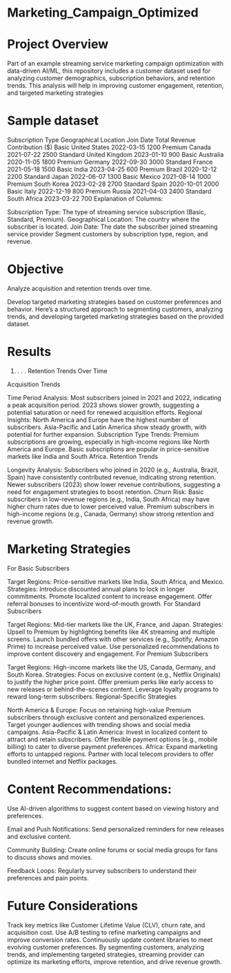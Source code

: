 # Marketing_Campaign_Optimized

# Project Overview

Part of an example streaming service marketing campaign optimization with data-driven AI/ML, this repository includes a customer dataset used for analyzing customer demographics, subscription behaviors, and retention trends. This analysis will help in improving customer engagement, retention, and targeted marketing strategies


# Sample dataset 
Subscription Type	Geographical Location	Join Date	Total Revenue Contribution ($)
Basic	United States	2022-03-15	1200
Premium	Canada	2021-07-22	2500
Standard	United Kingdom	2023-01-10	900
Basic	Australia	2020-11-05	1800
Premium	Germany	2022-09-30	3000
Standard	France	2021-05-18	1500
Basic	India	2023-04-25	600
Premium	Brazil	2020-12-12	2200
Standard	Japan	2022-06-07	1300
Basic	Mexico	2021-08-14	1000
Premium	South Korea	2023-02-28	2700
Standard	Spain	2020-10-01	2000
Basic	Italy	2022-12-19	800
Premium	Russia	2021-04-03	2400
Standard	South Africa	2023-03-22	700
Explanation of Columns:

Subscription Type: The type of streaming service subscription (Basic, Standard, Premium).
Geographical Location: The country where the subscriber is located.
Join Date: The date the subscriber joined streaming service provider 
Segment customers by subscription type, region, and revenue.

# Objective 
Analyze acquisition and retention trends over time.

Develop targeted marketing strategies based on customer preferences and behavior.
Here’s a structured approach to segmenting customers, analyzing trends, and developing targeted marketing strategies based on the provided dataset.

# Results 

1. . . . Retention Trends Over Time 

Acquisition Trends

Time Period Analysis:
Most subscribers joined in 2021 and 2022, indicating a peak acquisition period.
2023 shows slower growth, suggesting a potential saturation or need for renewed acquisition efforts.
Regional Insights:
North America and Europe have the highest number of subscribers.
Asia-Pacific and Latin America show steady growth, with potential for further expansion.
Subscription Type Trends:
Premium subscriptions are growing, especially in high-income regions like North America and Europe.
Basic subscriptions are popular in price-sensitive markets like India and South Africa.
Retention Trends

Longevity Analysis:
Subscribers who joined in 2020 (e.g., Australia, Brazil, Spain) have consistently contributed revenue, indicating strong retention.
Newer subscribers (2023) show lower revenue contributions, suggesting a need for engagement strategies to boost retention.
Churn Risk:
Basic subscribers in low-revenue regions (e.g., India, South Africa) may have higher churn rates due to lower perceived value.
Premium subscribers in high-income regions (e.g., Canada, Germany) show strong retention and revenue growth.

# Marketing Strategies

For Basic Subscribers

Target Regions: Price-sensitive markets like India, South Africa, and Mexico.
Strategies:
Introduce discounted annual plans to lock in longer commitments.
Promote localized content to increase engagement.
Offer referral bonuses to incentivize word-of-mouth growth.
For Standard Subscribers

Target Regions: Mid-tier markets like the UK, France, and Japan.
Strategies:
Upsell to Premium by highlighting benefits like 4K streaming and multiple screens.
Launch bundled offers with other services (e.g., Spotify, Amazon Prime) to increase perceived value.
Use personalized recommendations to improve content discovery and engagement.
For Premium Subscribers

Target Regions: High-income markets like the US, Canada, Germany, and South Korea.
Strategies:
Focus on exclusive content (e.g., Netflix Originals) to justify the higher price point.
Offer premium perks like early access to new releases or behind-the-scenes content.
Leverage loyalty programs to reward long-term subscribers.
Regional-Specific Strategies

North America & Europe:
Focus on retaining high-value Premium subscribers through exclusive content and personalized experiences.
Target younger audiences with trending shows and social media campaigns.
Asia-Pacific & Latin America:
Invest in localized content to attract and retain subscribers.
Offer flexible payment options (e.g., mobile billing) to cater to diverse payment preferences.
Africa:
Expand marketing efforts to untapped regions.
Partner with local telecom providers to offer bundled internet and Netflix packages.


# Content Recommendations:
Use AI-driven algorithms to suggest content based on viewing history and preferences.

Email and Push Notifications:
Send personalized reminders for new releases and exclusive content.

Community Building:
Create online forums or social media groups for fans to discuss shows and movies.

Feedback Loops:
Regularly survey subscribers to understand their preferences and pain points.


# Future Considerations 

Track key metrics like Customer Lifetime Value (CLV), churn rate, and acquisition cost.
Use A/B testing to refine marketing campaigns and improve conversion rates.
Continuously update content libraries to meet evolving customer preferences.
By segmenting customers, analyzing trends, and implementing targeted strategies, streaming provider can optimize its marketing efforts, improve retention, and drive revenue growth.
